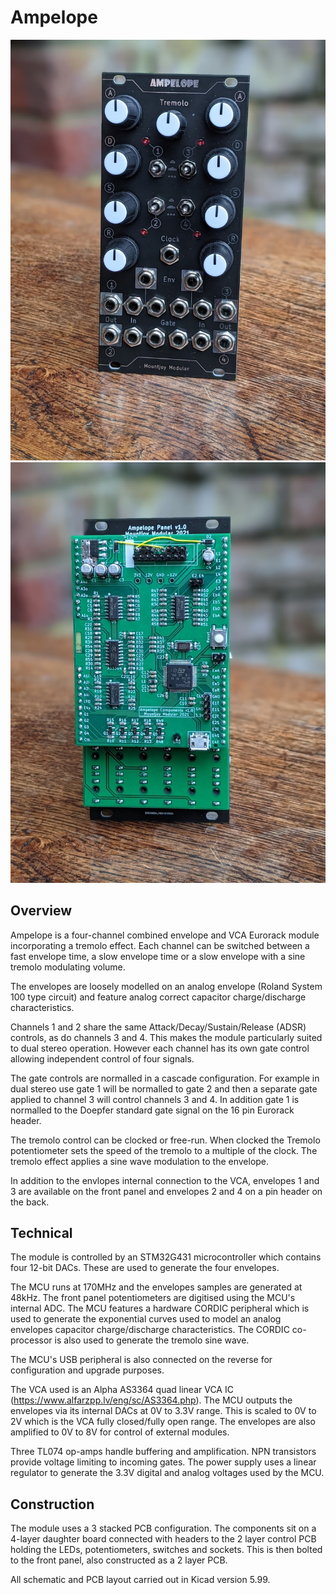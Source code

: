 # Ampelope
![Image](https://github.com/dchwebb/Ampelope/raw/master/pictures/ampelope_front.jpg "icon")
![Image](https://github.com/dchwebb/Ampelope/raw/master/pictures/ampelope_back.jpg "icon")

Overview
--------

Ampelope is a four-channel combined envelope and VCA Eurorack module incorporating a tremolo effect. Each channel can be switched between a fast envelope time, a slow envelope time or a slow envelope with a sine tremolo modulating volume.

The envelopes are loosely modelled on an analog envelope (Roland System 100 type circuit) and feature analog correct capacitor charge/discharge characteristics.

Channels 1 and 2 share the same Attack/Decay/Sustain/Release (ADSR) controls, as do channels 3 and 4. This makes the module particularly suited to dual stereo operation. However each channel has its own gate control allowing independent control of four signals.

The gate controls are normalled in a cascade configuration. For example in dual stereo use gate 1 will be normalled to gate 2 and then a separate gate applied to channel 3 will control channels 3 and 4. In addition gate 1 is normalled to the Doepfer standard gate signal on the 16 pin Eurorack header.

The tremolo control can be clocked or free-run. When clocked the Tremolo potentiometer sets the speed of the tremolo to a multiple of the clock. The tremolo effect applies a sine wave modulation to the envelope.

In addition to the envlopes internal connection to the VCA, envelopes 1 and 3 are available on the front panel and envelopes 2 and 4 on a pin header on the back.

Technical
---------

The module is controlled by an STM32G431 microcontroller which contains four 12-bit DACs. These are used to generate the four envelopes.

The MCU runs at 170MHz and the envelopes samples are generated at 48kHz. The front panel potentiometers are digitised using the MCU's internal ADC. The MCU features a hardware CORDIC peripheral which is used to generate the exponential curves used to model an analog envelopes capacitor charge/discharge characteristics. The CORDIC co-processor is also used to generate the tremolo sine wave.

The MCU's USB peripheral is also connected on the reverse for configuration and upgrade purposes.

The VCA used is an Alpha AS3364 quad linear VCA IC (https://www.alfarzpp.lv/eng/sc/AS3364.php). The MCU outputs the envelopes via its internal DACs at 0V to 3.3V range. This is scaled to 0V to 2V which is the VCA fully closed/fully open range. The envelopes are also amplified to 0V to 8V for control of external modules.

Three TL074 op-amps handle buffering and amplification. NPN transistors provide voltage limiting to incoming gates. The power supply uses a linear regulator to generate the 3.3V digital and analog voltages used by the MCU.

Construction
------------

The module uses a 3 stacked PCB configuration. The components sit on a 4-layer daughter board connected with headers to the 2 layer control PCB holding the LEDs, potentiometers, switches and sockets. This is then bolted to the front panel, also constructed as a 2 layer PCB.

All schematic and PCB layout carried out in Kicad version 5.99.